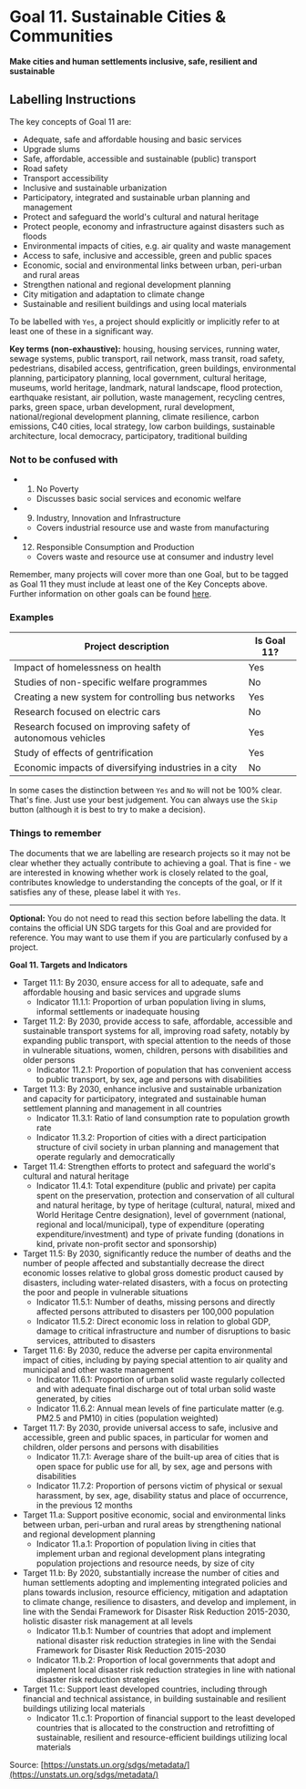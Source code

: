 # Goal 11. Sustainable Cities & Communities
**Make cities and human settlements inclusive, safe, resilient and sustainable**

## Labelling Instructions

The key concepts of Goal 11 are:

* Adequate, safe and affordable housing and basic services 
* Upgrade slums
* Safe, affordable, accessible and sustainable (public) transport
* Road safety
* Transport accessibility
* Inclusive and sustainable urbanization 
* Participatory, integrated and sustainable urban planning and management
* Protect and safeguard the world's cultural and natural heritage
* Protect people, economy and infrastructure against disasters such as floods
* Environmental impacts of cities, e.g. air quality and waste management
* Access to safe, inclusive and accessible, green and public spaces
* Economic, social and environmental links between urban, peri-urban and rural areas
* Strengthen national and regional development planning
* City mitigation and adaptation to climate change
* Sustainable and resilient buildings and using local materials

To be labelled with `Yes`, a project should explicitly or implicitly refer to at least one of these in a significant way.

**Key terms (non-exhaustive):** housing, housing services, running water, sewage systems, public transport, rail network, mass transit, road safety, pedestrians, disabiled access, gentrification, green buildings, environmental planning, participatory planning, local government, cultural heritage, museums, world heritage, landmark, natural landscape, flood protection, earthquake resistant, air pollution, waste management, recycling centres, parks, green space, urban development, rural development, national/regional development planning, climate resilience, carbon emissions, C40 cities, local strategy, low carbon buildings, sustainable architecture, local democracy, participatory, traditional building

### Not to be confused with

- 1. No Poverty
	- Discusses basic social services and economic welfare
- 9. Industry, Innovation and Infrastructure
	- Covers industrial resource use and waste from manufacturing
- 12. Responsible Consumption and Production
	- Covers waste and resource use at consumer and industry level

Remember, many projects will cover more than one Goal, but to be tagged as Goal 11 they must include at least one of the Key Concepts above. Further information on other goals can be found [here](https://unstats.un.org/sdgs/metadata/).


### Examples

| Project description                                         | Is Goal 11? |
|-------------------------------------------------------------|-------------|
| Impact of homelessness on health                            | Yes         |
| Studies of non-specific welfare programmes                  | No          |
| Creating a new system for controlling bus networks          | Yes         |
| Research focused on electric cars                           | No          |
| Research focused on improving safety of autonomous vehicles | Yes         |
| Study of effects of gentrification                          | Yes         |
| Economic impacts of diversifying industries in a city       | No          |

In some cases the distinction between `Yes` and `No` will not be 100% clear. That's fine. Just use your best judgement. You can always use the `Skip` button (although it is best to try to make a decision).


### Things to remember

The documents that we are labelling are research projects so it may not be clear whether they actually contribute to achieving a goal. That is fine - we are interested in knowing whether work is closely related to the goal, contributes knowledge to understanding the concepts of the goal, or If it satisfies any of these, please label it with `Yes`.

---

**Optional:** You do not need to read this section before labelling the data. It contains the official UN SDG targets for this Goal and are provided for reference. You may want to use them if you are particularly confused by a project.


**Goal 11. Targets and Indicators**

* Target 11.1: By 2030, ensure access for all to adequate, safe and affordable housing and basic services and upgrade slums
	* Indicator 11.1.1: Proportion of urban population living in slums, informal settlements or inadequate housing
* Target 11.2: By 2030, provide access to safe, affordable, accessible and sustainable transport systems for all, improving road safety, notably by expanding public transport, with special attention to the needs of those in vulnerable situations, women, children, persons with disabilities and older persons
	* Indicator 11.2.1: Proportion of population that has convenient access to public transport, by sex, age and persons with disabilities
* Target 11.3: By 2030, enhance inclusive and sustainable urbanization and capacity for participatory, integrated and sustainable human settlement planning and management in all countries
	* Indicator 11.3.1: Ratio of land consumption rate to population growth rate
	* Indicator 11.3.2: Proportion of cities with a direct participation structure of civil society in urban planning and management that operate regularly and democratically
* Target 11.4: Strengthen efforts to protect and safeguard the world's cultural and natural heritage
	* Indicator 11.4.1: Total expenditure (public and private) per capita spent on the preservation, protection and conservation of all cultural and natural heritage, by type of heritage (cultural, natural, mixed and World Heritage Centre designation), level of government (national, regional and local/municipal), type of expenditure (operating expenditure/investment) and type of private funding (donations in kind, private non-profit sector and sponsorship)
* Target 11.5: By 2030, significantly reduce the number of deaths and the number of people affected and substantially decrease the direct economic losses relative to global gross domestic product caused by disasters, including water-related disasters, with a focus on protecting the poor and people in vulnerable situations
	* Indicator 11.5.1: Number of deaths, missing persons and directly affected persons attributed to disasters per 100,000 population
	* Indicator 11.5.2: Direct economic loss in relation to global GDP, damage to critical infrastructure and number of disruptions to basic services, attributed to disasters
* Target 11.6: By 2030, reduce the adverse per capita environmental impact of cities, including by paying special attention to air quality and municipal and other waste management
	* Indicator 11.6.1: Proportion of urban solid waste regularly collected and with adequate final discharge out of total urban solid waste generated, by cities
	* Indicator 11.6.2: Annual mean levels of fine particulate matter (e.g. PM2.5 and PM10) in cities (population weighted)
* Target 11.7: By 2030, provide universal access to safe, inclusive and accessible, green and public spaces, in particular for women and children, older persons and persons with disabilities
	* Indicator 11.7.1: Average share of the built-up area of cities that is open space for public use for all, by sex, age and persons with disabilities
	* Indicator 11.7.2: Proportion of persons victim of physical or sexual harassment, by sex, age, disability status and place of occurrence, in the previous 12 months
* Target 11.a: Support positive economic, social and environmental links between urban, peri-urban and rural areas by strengthening national and regional development planning
	* Indicator 11.a.1: Proportion of population living in cities that implement urban and regional development plans integrating population projections and resource needs, by size of city
* Target 11.b: By 2020, substantially increase the number of cities and human settlements adopting and implementing integrated policies and plans towards inclusion, resource efficiency, mitigation and adaptation to climate change, resilience to disasters, and develop and implement, in line with the Sendai Framework for Disaster Risk Reduction 2015-2030, holistic disaster risk management at all levels
	* Indicator 11.b.1: Number of countries that adopt and implement national disaster risk reduction strategies in line with the Sendai Framework for Disaster Risk Reduction 2015-2030
	* Indicator 11.b.2: Proportion of local governments that adopt and implement local disaster risk reduction strategies in line with national disaster risk reduction strategies
* Target 11.c: Support least developed countries, including through financial and technical assistance, in building sustainable and resilient buildings utilizing local materials
	* Indicator 11.c.1: Proportion of financial support to the least developed countries that is allocated to the construction and retrofitting of sustainable, resilient and resource-efficient buildings utilizing local materials

Source: [https://unstats.un.org/sdgs/metadata/](https://unstats.un.org/sdgs/metadata/)
